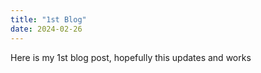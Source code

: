 ```yaml
---
title: "1st Blog"
date: 2024-02-26
---
```

Here is my 1st blog post, hopefully this updates and works 
